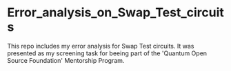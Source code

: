 # Error_analysis_on_Swap_Test_circuits

This repo includes my error analysis for Swap Test circuits. It was presented as my screening task for beeing part of the 'Quantum Open Source Foundation' Mentorship Program.
